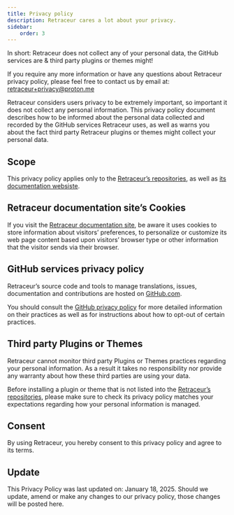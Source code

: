 ```yaml
---
title: Privacy policy
description: Retraceur cares a lot about your privacy.
sidebar:
    order: 3
---
```


In short: Retraceur does not collect any of your personal data, the GitHub services are & third party plugins or themes might!

If you require any more information or have any questions about Retraceur privacy policy, please feel free to contact us by email at:
<retraceur+privacy@proton.me>

Retraceur considers users privacy to be extremely important, so important it does not collect any personal information. This privacy policy document describes how to be informed about the personal data collected and recorded by the GitHub services Retraceur uses, as well as warns you about the fact third party Retraceur plugins or themes might collect your personal data.

## Scope

This privacy policy applies only to the [Retraceur’s repositories](https://github.com/orgs/retraceur/repositories), as well as [its documentation websiste](https://retraceur.github.io/).

## Retraceur documentation site’s Cookies

If you visit the [Retraceur documentation site](https://retraceur.github.io/), be aware it uses cookies to store information about visitors’ preferences, to personalize or customize its web page content based upon visitors’ browser type or other information that the visitor sends via their browser.

## GitHub services privacy policy

Retraceur’s source code and tools to manage translations, issues, documentation and contributions are hosted on [GitHub.com](https://github.com/retraceur).

You should consult the [GitHub privacy policy](https://docs.github.com/en/site-policy/privacy-policies/github-general-privacy-statement) for more detailed information on their practices as well as for instructions about how to opt-out of certain practices.

## Third party Plugins or Themes

Retraceur cannot monitor third party Plugins or Themes practices regarding your personal information. As a result it takes no responsibility nor provide any warranty about how these third parties are using your data.

Before installing a plugin or theme that is not listed into the [Retraceur’s repositories](https://github.com/orgs/retraceur/repositories), please make sure to check its privacy policy matches your expectations regarding how your personal information is managed.

## Consent

By using Retraceur, you hereby consent to this privacy policy and agree to its terms.

## Update

This Privacy Policy was last updated on: January 18, 2025. Should we update, amend or make any changes to our privacy policy, those changes will be posted here.